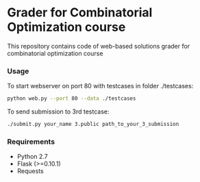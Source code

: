 # Grader for Combinatorial Optimization course

This repository contains code of web-based solutions grader for combinatorial optimization course

### Usage

To start webserver on port 80 with testcases in folder ./testcases:

```bash
python web.py --port 80 --data ./testcases
```

To send submission to 3rd testcase:

```bash
./submit.py your_name 3.public path_to_your_3_submission
```

### Requirements

* Python 2.7
* Flask (>=0.10.1)
* Requests
